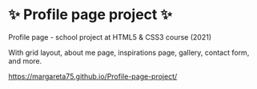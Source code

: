 # ✨ Profile page project ✨
Profile page - school project at HTML5 & CSS3 course (2021)

With grid layout, about me page, inspirations page, gallery, contact form, and more.

https://margareta75.github.io/Profile-page-project/
